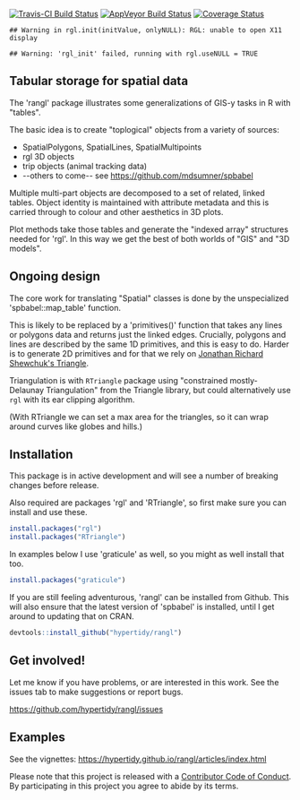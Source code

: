 
[![Travis-CI Build Status](https://travis-ci.org/hypertidy/rangl.svg?branch=master)](https://travis-ci.org/hypertidy/rangl) [![AppVeyor Build Status](https://ci.appveyor.com/api/projects/status/github/hypertidy/rangl?branch=master&svg=true)](https://ci.appveyor.com/project/hypertidy/rangl) [![Coverage Status](https://img.shields.io/codecov/c/github/hypertidy/rangl/master.svg)](https://codecov.io/github/hypertidy/rangl?branch=master)

<!-- README.md is generated from README.Rmd. Please edit that file -->
    ## Warning in rgl.init(initValue, onlyNULL): RGL: unable to open X11 display

    ## Warning: 'rgl_init' failed, running with rgl.useNULL = TRUE

Tabular storage for spatial data
--------------------------------

The 'rangl' package illustrates some generalizations of GIS-y tasks in R with "tables".

The basic idea is to create "toplogical" objects from a variety of sources:

-   SpatialPolygons, SpatialLines, SpatialMultipoints
-   rgl 3D objects
-   trip objects (animal tracking data)
-   --others to come-- see <https://github.com/mdsumner/spbabel>

Multiple multi-part objects are decomposed to a set of related, linked tables. Object identity is maintained with attribute metadata and this is carried through to colour and other aesthetics in 3D plots.

Plot methods take those tables and generate the "indexed array" structures needed for 'rgl'. In this way we get the best of both worlds of "GIS" and "3D models".

Ongoing design
--------------

The core work for translating "Spatial" classes is done by the unspecialized 'spbabel::map\_table' function.

This is likely to be replaced by a 'primitives()' function that takes any lines or polygons data and returns just the linked edges. Crucially, polygons and lines are described by the same 1D primitives, and this is easy to do. Harder is to generate 2D primitives and for that we rely on [Jonathan Richard Shewchuk's Triangle](https://www.cs.cmu.edu/~quake/triangle.html).

Triangulation is with `RTriangle` package using "constrained mostly-Delaunay Triangulation" from the Triangle library, but could alternatively use `rgl` with its ear clipping algorithm.

(With RTriangle we can set a max area for the triangles, so it can wrap around curves like globes and hills.)

Installation
------------

This package is in active development and will see a number of breaking changes before release.

Also required are packages 'rgl' and 'RTriangle', so first make sure you can install and use these.

``` r
install.packages("rgl")
install.packages("RTriangle")
```

In examples below I use 'graticule' as well, so you might as well install that too.

``` r
install.packages("graticule")
```

If you are still feeling adventurous, 'rangl' can be installed from Github. This will also ensure that the latest version of 'spbabel' is installed, until I get around to updating that on CRAN.

``` r
devtools::install_github("hypertidy/rangl")
```

Get involved!
-------------

Let me know if you have problems, or are interested in this work. See the issues tab to make suggestions or report bugs.

<https://github.com/hypertidy/rangl/issues>

Examples
--------

See the vignettes: <https://hypertidy.github.io/rangl/articles/index.html>

Please note that this project is released with a [Contributor Code of Conduct](CONDUCT.md). By participating in this project you agree to abide by its terms.
